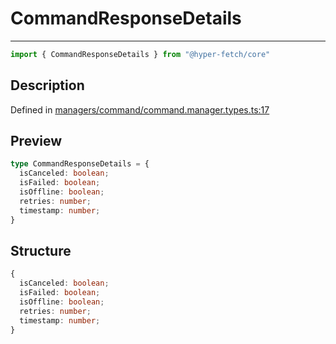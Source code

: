 

# CommandResponseDetails

<div class="api-docs__separator" data-reactroot="">

---

</div><div class="api-docs__import" data-reactroot="">

```ts
import { CommandResponseDetails } from "@hyper-fetch/core"
```

</div><div class="api-docs__section">

## Description

</div><div class="api-docs__description"><span class="api-docs__do-not-parse">



</span></div><p class="api-docs__definition">

Defined in [managers/command/command.manager.types.ts:17](https://github.com/BetterTyped/hyper-fetch/blob/6c3eaa91/packages/core/src/managers/command/command.manager.types.ts#L17)

</p><div class="api-docs__section">

## Preview

</div><div class="api-docs__preview type">

```ts
type CommandResponseDetails = {
  isCanceled: boolean; 
  isFailed: boolean; 
  isOffline: boolean; 
  retries: number; 
  timestamp: number; 
}
```

</div><div class="api-docs__section">

## Structure

</div><div class="api-docs__returns">

```ts
{
  isCanceled: boolean;
  isFailed: boolean;
  isOffline: boolean;
  retries: number;
  timestamp: number;
}
```

</div>